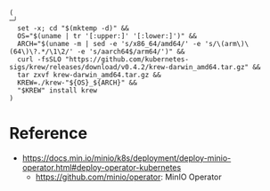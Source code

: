 

```commandline
(                                                                                                                                              ─╯
  set -x; cd "$(mktemp -d)" &&
  OS="$(uname | tr '[:upper:]' '[:lower:]')" &&
  ARCH="$(uname -m | sed -e 's/x86_64/amd64/' -e 's/\(arm\)\(64\)\?.*/\1\2/' -e 's/aarch64$/arm64/')" &&
  curl -fsSLO "https://github.com/kubernetes-sigs/krew/releases/download/v0.4.2/krew-darwin_amd64.tar.gz" &&
  tar zxvf krew-darwin_amd64.tar.gz &&
  KREW=./krew-"${OS}_${ARCH}" &&
  "$KREW" install krew
)
```

# Reference
   * https://docs.min.io/minio/k8s/deployment/deploy-minio-operator.html#deploy-operator-kubernetes
      * https://github.com/minio/operator: MinIO Operator
